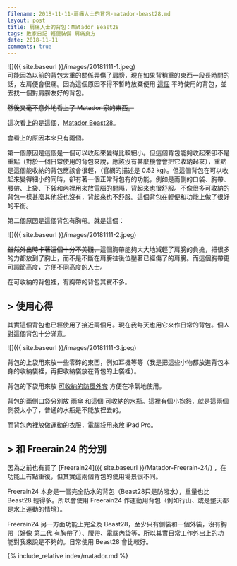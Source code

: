 ```yaml
---
filename: 2018-11-11-肩痛人士的背包-matador-beast28.md
layout: post
title: 肩痛人士的背包：Matador Beast28
tags: 敗家日記 輕便裝備 肩痛良方
date: 2018-11-11
comments: true
---
```


![]({{ site.baseurl }}/images/20181111-1.jpeg)  
可能因為以前的背包太重的關係弄傷了肩膀，現在如果背稍重的東西一段長時間的話，左肩便會很痛。因為這個原因不得不暫時放棄便用 [這個](https://herschel.com/shop/backpacks/retreat-backpack-mid-volume?v=10329-00001-OS) 平時使用的背包，並去找一個對肩膀友好的背包。

~~然後又毫不意外地看上了 Matador 家的東西。~~


這次看上的是這個，[Matador Beast28](https://matadorup.com/products/beast28-packable-technical-backpack?variant=34161105798)。

會看上的原因本來只有兩個。

第一個原因是這個是一個可以收起來變得比較細小。但這個背包能夠收起來卻不是重點（對於一個日常使用的背包來說，應該沒有甚麼機會會把它收納起來），重點是這個能收納的背包應該會很輕，（官網的描述是 0.52 kg）。但這個背包在可以收起來變得細小的同時，卻有著一個正常背包有的功能，例如是兩側的口袋、胸帶、腰帶、上袋、下袋和內裡用來放電腦的間隔，背起來也很舒服。不像很多可收納的背包一樣甚麼其他袋也沒有，背起來也不舒服。這個背包在輕便和功能上做了很好的平衡。

第二個原因是這個背包有胸帶。就是這個：

![]({{ site.baseurl }}/images/20181111-2.jpeg)

~~雖然外出時卡著這個十分不美觀，~~這個胸帶能夠大大地減輕了肩膀的負擔，把很多的力都放到了胸上，而不是不斷在肩膀往後位壓著已經傷了的肩膀。而這個胸帶更可調節高度，方便不同高度的人士。

在可收納的背包裡，有胸帶的背包其實不多。

## > 使用心得

其實這個背包也已經使用了接近兩個月。現在我每天也用它來作日常的背包。個人對這個背包十分滿意。

![]({{ site.baseurl }}/images/20181111-3.jpeg)

背包的上袋用來放一些零碎的東西，例如耳機等等（我是把這些小物都放進背包本身的收納袋裡，再把收納袋放在背包的上袋裡）。

背包的下袋用來放 [可收納的防風外套](https://www.montbell.us/products/disp.php?p_id=2303123) 方便在冷氣地使用。

背包的兩側口袋分別放 [雨傘](https://www.umbrella-store.net/home/pentagon79/) 和這個 [可收納的水瓶](https://www.vapur.us/shop/anti-bottles/1l-wide-mouth-antibottle-element-water.html)。這裡有個小抱怨，就是這兩個側袋太小了，普通的水瓶是不能放裡去的。

而背包內裡放做運動的衣服，電腦袋用來放 iPad Pro。

## > 和 Freerain24 的分別

因為之前也有買了 [Freerain24]({{ site.baseurl }}/Matador-Freerain-24/) ，在功能上有點重復，但其實這兩個背包的使用場景很不同。

Freerain24 本身是一個完全防水的背包（Beast28只是防潑水），重量也比 Beast28 輕得多。所以會使用 Freerain24 作運動用背包（例如行山、或是整天都是水上運動的情境）。

Freerain24 另一方面功能上完全及 Beast28，至少只有側袋和一個外袋，沒有胸帶（好像 [第二代](https://matadorup.com/products/freerain24-2-0?variant=18267413184625) 有胸帶了）、腰帶、電腦內袋等，所以其實日常工作外出上的功能對我來說是不夠的。日常使用 Beast28 會比較好。

{% include_relative index/matador.md %}